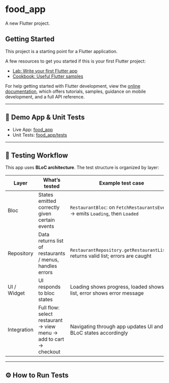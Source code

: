 # food_app

A new Flutter project.

## Getting Started

This project is a starting point for a Flutter application.

A few resources to get you started if this is your first Flutter project:

- [Lab: Write your first Flutter app](https://docs.flutter.dev/get-started/codelab)
- [Cookbook: Useful Flutter samples](https://docs.flutter.dev/cookbook)

For help getting started with Flutter development, view the
[online documentation](https://docs.flutter.dev/), which offers tutorials,
samples, guidance on mobile development, and a full API reference.

---

## 📱 Demo App & Unit Tests

- Live App: [food_app](https://drive.google.com/file/d/1v1ofsyu-1rtId22pXon0RdUSnc9IuZBJ/view?usp=sharing)
- Unit Tests: [food_app/tests](https://github.com/YourUsername/food_app/tree/main/test)

---

## 🧪 Testing Workflow

This app uses **BLoC architecture**. The test structure is organized by layer:

| Layer       | What’s tested                                                     | Example test case                                                                 |
|-------------|-------------------------------------------------------------------|------------------------------------------------------------------------------------|
| Bloc        | States emitted correctly given certain events                    | `RestaurantBloc`: on `FetchRestaurantsEvent` → emits `Loading`, then `Loaded`     |
| Repository  | Data returns list of restaurants / menus, handles errors         | `RestaurantRepository.getRestaurantList()` returns valid list; errors are caught  |
| UI / Widget | UI responds to bloc states                                       | Loading shows progress, loaded shows list, error shows error message              |
| Integration | Full flow: select restaurant → view menu → add to cart → checkout | Navigating through app updates UI and BLoC states accordingly                     |

---

## ⚙ How to Run Tests

